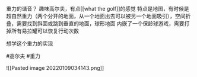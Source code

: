 重力的谐音？
趣味高尔夫，有点[[what the golf]]的感觉
特点是地图，有时候是超自然重力（两个分开的地面，从一个地面出去可以被另一个地面吸引），空间折叠，需要找到斜面或跳到垂直的地面，球形地面
内嵌了一个保龄球游戏，需要打掉所有易拉罐可以恢复行动次数

想学这个重力的实现

#高尔夫 #重力

![[Pasted image 20220109034143.png]]